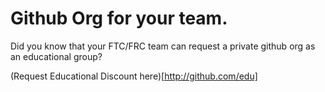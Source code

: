 # Github Org for your team.

Did you know that your FTC/FRC team can request a private github org as an educational group? 

(Request Educational Discount here)[http://github.com/edu]
